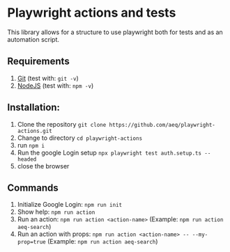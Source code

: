 # Playwright actions and tests

This library allows for a structure to use playwright both for tests and as an automation script.

## Requirements

1. [Git](https://git-scm.com/downloads) (test with: `git -v`)
1. [NodeJS](https://nodejs.org/en/) (test with: `npm -v`)

## Installation:

1. Clone the repository `git clone https://github.com/aeq/playwright-actions.git`
1. Change to directory `cd playwright-actions`
1. run `npm i`
1. Run the google Login setup `npx playwright test auth.setup.ts --headed`
1. close the browser

## Commands

1. Initialize Google Login: `npm run init`
1. Show help: `npm run action`
1. Run an action: `npm run action <action-name>` (Example: `npm run action aeq-search`)
1. Run an action with props: `npm run action <action-name> -- --my-prop=true` (Example: `npm run action aeq-search`)
